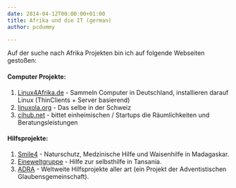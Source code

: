 ```yaml
---
date: 2014-04-12T00:00:00+01:00
title: Afrika und die IT (german)
author: pcdummy

---
```

Auf der suche nach Afrika Projekten bin ich auf folgende Webseiten gesto&szlig;en:

#### Computer Projekte:

1. [Linux4Afrika.de](http://www.linux4afrika.de/ "Linux4Afrika") - Sammeln Computer in Deutschland, installieren darauf Linux (ThinClients + Server basierend)
2. [linuxola.org](http://www.linuxola.org/) - Das selbe in der Schweiz
3. [cihub.net](http://www.cihub.net/) - bittet einheimischen / Startups die R&auml;umlichkeiten und Beratungsleistungen

#### Hilfsprojekte:

1. [Smile4](http://www.smile4.at) - Naturschutz, Medzinische Hilfe und Waisenhilfe in Madagaskar.
2. [Eineweltgruppe](http://www.eineweltgruppe.at) - Hilfe zur selbsthilfe in Tansania.
3. [ADRA](http://www.adra.org) - Weltweite Hilfsprojekte aller art (ein Projekt der Adventistischen Glaubensgemeinschaft).<!--more-->
